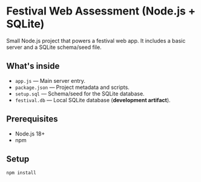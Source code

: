 # Festival Web Assessment (Node.js + SQLite)

Small Node.js project that powers a festival web app. It includes a basic server and a SQLite schema/seed file.

## What's inside
- `app.js` — Main server entry.
- `package.json` — Project metadata and scripts.
- `setup.sql` — Schema/seed for the SQLite database.
- `festival.db` — Local SQLite database (**development artifact**).

## Prerequisites
- Node.js 18+
- npm

## Setup
```bash
npm install

